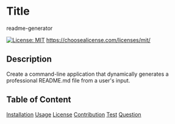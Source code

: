 # Title
  readme-generator

  [![License: MIT](https://img.shields.io/badge/License-MIT-yellow.svg)](https://opensource.org/licenses/MIT)
  https://choosealicense.com/licenses/mit/

  ## Description
  Create a command-line application that dynamically generates a professional README.md file from a user's input.

  ## Table of Content
  [Installation](#Installation)
  [Usage](#Usage)
  [License](#License)
  [Contribution](#Contribution)
  [Test](#Test)
  [Question](#Question)
